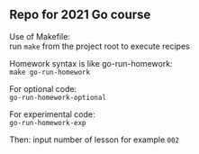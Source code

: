## Repo for 2021 Go course

Use of Makefile:   
run `make` from the project root to execute recipes

Homework syntax is like go-run-homework:  
`make go-run-homework`

For optional code:  
`go-run-homework-optional`

For experimental code:  
`go-run-homework-exp` 

Then: input number of lesson for example `002`
